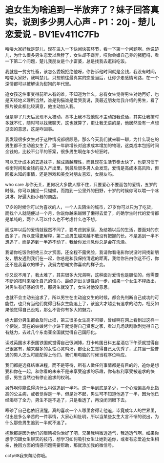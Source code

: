 # 追女生为啥追到一半放弃了？妹子回答真实，说到多少男人心声 - P1：20j - 楚儿恋爱说 - BV1Ev411C7Fb

哈喽大家好我是楚儿，现在进入一下快闻快答环节，看一下第一个问题啊，他说楚儿，为什么很多男生恋爱以后胖了，女生却不嫌弃，哎你会嫌自己养的猪肥吗，看一下第二个问题，楚儿我朋友是个小富婆，总是找我去逛街吃饭。

我就是一贫穷社畜，该怎么委婉拒绝他呀，你告诉他时间就是金钱，我没有时间，哈喽大家好，我叫楚儿，只想前往最真实的恋爱当后，让你少走感情弯路，在一个深情都可以被解读为甜狗的年代里。

追女孩这件事变得前所未有的难，不知道为什么，总有女生觉得男生对她再好，也是天经地义理所当然，谁是狗猫谁是爱哭我说，我最近朋友给我介绍的男生，看了照片彼此都比较满意，他主动加入我。

但是聊了几天后发现不太被动，基本上我不找他就不主动跟我说话，其实让我按时多就不忙，随时可以找我聊天，这也就算了，更让我无语的是，他居然没有一点想见面的意思，这是咋回事。

我发现很多女生对于这种情况都很顾忌，那么今天我们就来聊一聊，为什么现在的男生都不主动追女生了，第一年龄增长对追求成本增加的物理，这类成本包括时间金钱的，比较不公平的答案，很多男生啊在年少轻狂时。

可以无计成本的去追妹子，越成熟越理性，而且现在生活节奏太快了，也更习惯于权衡时间和金钱的投入产出里，到最后很多男人会发现，爱情是高成本高风险，但回报未知的事情，还是游戏和美食对朋友喜欢，女朋友吗。

who care 与你无关，更何况大多数人撑不住，只要爱心不要面包的爱情，五岁的时候，你可以捕捉一只蝴蝶，而跑到一公里外的田野，十岁的时候你可以喂一个冰淇淋，好遍大街小巷的商店。

17岁的时候你可以为喜欢的人，一个人去陌生的城市，27岁你可以只为了吃货，而找个人就随便过一个月，你说你越来越懒了懒得去爱了，的确学生时代的爱情都是单纯的，两个人可以什么也不考虑什么也不想。

而成年以后的爱情就截然不同了，要考虑到家庭，及结婚以后的生活，要面对的东西多了，所以变得更解释，第二点男生越来越不敢没有把握的长，不是追到一半不想追了，而是追到一半追不动了，我给你发消息你总是会在洗澡。

我请你吃饭你拒绝三次才赏面，还全程不露笑脸，我请你看电影你说没时间找新朋友，朋友遇到我们在一起，你总是和我保持清远的距离，我给你告白你这不行，你还不是我喜欢的样子，我努力想嘲笑你喜欢的样子变。

你又说不用了，我太难了，其实很多大兄弟啊，这种面对爱情也是胆怯的，他需要不断的按时来强化自己的信心，最终迈出关键性的一步，如果一个女生不释放出，对男生有好感的信号，那男生就没了，女生对他没意思。

也就不会主动去追求了，所以男生在主动追女生的时候，都会先判断自己成功的可能性，也只有当他们觉得目标女生能追上了，该追大才越会有追求的动力，相反如果他觉得自己没戏，那么不管你有多大的魅力。

绝大部分男生都会及时止损，第三很多女生高不可攀，曾经啊在网上看到过这样一个梗说，现在的姑娘烤个小饼干就觉得自己贤惠之家，看过几场话剧歌剧觉得自己有魅力，去过几个东南亚全国就觉得自己国际化。

读过英国水术泰国铁国就觉得自己很渊博，打卡韩国日料五星酒店下午茶就觉得自己很富有，越来越多的女性心灵鸡汤，都让女生觉得自己太优秀了，尤其当一些普通的男人怎么可能配得上他们，我们用电脑的时候当程序位响应。

我们都是选择结束进程，而不是等待，所有人做任何事情都是有目的的，追你是想要和你在一起，和你看的未来不是来享受追求的乐趣，你有权利享受被追求的快感，男生当然也有停止追求的权利。

另外啊你能说得清什么叫做追到一半吗，这一半到底是多少，一个心理偏高命比指高的公主病，或者觉得是一半，但是对不起，男生可不知道他追了一半，因为他已经竭尽了全力，男生不是不追了，只是看透了，再没闭闭眼下去。

寒碜了自己也依旧没醒，真的喜欢一个人哪里舍得让他追，毕竟成年人的世界里，付出是多么辛苦的一件事情，大家心知肚明，所以当某些女生大言不惭的说出，为什么那些男生追到一半就不追了。

抱歉那是因为他们的眼睛被你治好了吧，兄弟我稍微透透气，我透透气啊，如果你想学习跟女生聊天的技巧，想学习如何吸引女生让她到追你，或者有恋爱追女生相亲，挽回方面的情感问题需要帮助，那就添加我的微信号。

ccfp68我来帮助你哦。